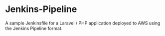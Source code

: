 # Jenkins-Pipeline
A sample Jenkinsfile for a Laravel / PHP application deployed to AWS using the Jenkins Pipeline format.
